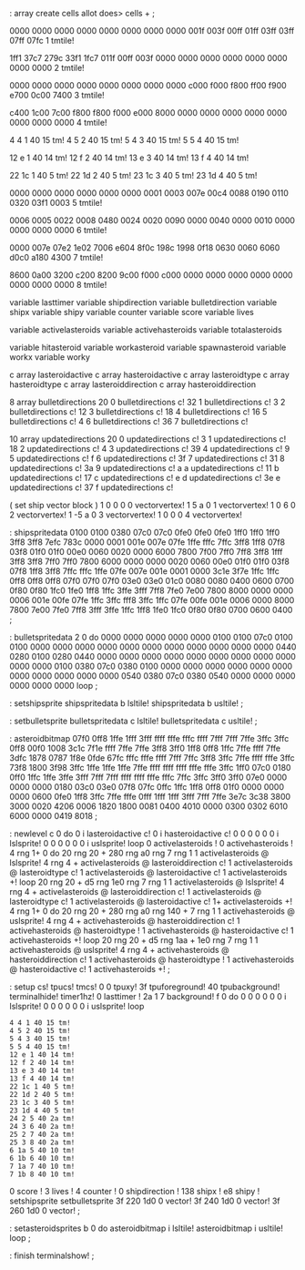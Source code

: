 : array create cells allot does> cells + ;

0000 0000 0000 0000 0000 0000 0000 0000
001f 003f 00ff 01ff 03ff 03ff 07ff 07fc
1 tmtile!

1ff1 37c7 279c 33f1 1fc7 011f 00ff 003f
0000 0000 0000 0000 0000 0000 0000 0000
2 tmtile!

0000 0000 0000 0000 0000 0000 0000 0000
c000 f000 f800 ff00 f900 e700 0c00 7400
3 tmtile!

c400 1c00 7c00 f800 f800 f000 e000 8000
0000 0000 0000 0000 0000 0000 0000 0000
4 tmtile!

4 4 1 40 15 tm!
4 5 2 40 15 tm!
5 4 3 40 15 tm!
5 5 4 40 15 tm!

12 e 1 40 14 tm!
12 f 2 40 14 tm!
13 e 3 40 14 tm!
13 f 4 40 14 tm!

22 1c 1 40 5 tm!
22 1d 2 40 5 tm!
23 1c 3 40 5 tm!
23 1d 4 40 5 tm!

0000 0000 0000 0000 0000 0000 0001 0003
007e 00c4 0088 0190 0110 0320 03f1 0003
5 tmtile!

0006 0005 0022 0008 0480 0024 0020 0090
0000 0040 0000 0010 0000 0000 0000 0000
6 tmtile!

0000 007e 07e2 1e02 7006 e604 8f0c 198c
1998 0f18 0630 0060 6060 d0c0 a180 4300
7 tmtile!

8600 0a00 3200 c200 8200 9c00 f000 c000
0000 0000 0000 0000 0000 0000 0000 0000
8 tmtile!

variable lasttimer
variable shipdirection
variable bulletdirection
variable shipx
variable shipy
variable counter
variable score
variable lives

variable activelasteroids
variable activehasteroids
variable totalasteroids

variable hitasteroid
variable workasteroid
variable spawnasteroid
variable workx
variable worky


c array lasteroidactive c array hasteroidactive
c array lasteroidtype c array hasteroidtype
c array lasteroiddirection c array hasteroiddirection

8 array bulletdirections
20 0 bulletdirections c! 32 1 bulletdirections c!
3 2 bulletdirections c! 12 3 bulletdirections c!
18 4 bulletdirections c! 16 5 bulletdirections c!
4 6 bulletdirections c! 36 7 bulletdirections c!

10 array updatedirections
20 0 updatedirections c! 3  1 updatedirections c!
18 2 updatedirections c! 4  3 updatedirections c!
39 4 updatedirections c! 9  5 updatedirections c!
f  6 updatedirections c! 3f 7 updatedirections c!
31 8 updatedirections c! 3a 9 updatedirections c!
a  a updatedirections c! 11 b updatedirections c!
17 c updatedirections c! e  d updatedirections c!
3e e updatedirections c! 37 f updatedirections c!

( set ship vector block )
1 0 0 0 0 vectorvertex!
1 5 a 0 1 vectorvertex!
1 0 6 0 2 vectorvertex!
1 -5 a 0 3 vectorvertex!
1 0 0 0 4 vectorvertex!

: shipspritedata
    0100 0100 0380 07c0 07c0 0fe0 0fe0 0fe0
    1ff0 1ff0 1ff0 3ff8 3ff8 7efc 783c 0000
    0001 001e 007e 07fe 1ffe fffc 7ffc 3ff8
    1ff8 07f8 03f8 01f0 01f0 00e0 0060 0020
    0000 6000 7800 7f00 7ff0 7ff8 3ff8 1fff
    3ff8 3ff8 7ff0 7ff0 7800 6000 0000 0000
    0020 0060 00e0 01f0 01f0 03f8 07f8 1ff8
    3ff8 7ffc fffc 1ffe 07fe 007e 001e 0001
    0000 3c1e 3f7e 1ffc 1ffc 0ff8 0ff8 0ff8
    07f0 07f0 07f0 03e0 03e0 01c0 0080 0080
    0400 0600 0700 0f80 0f80 1fc0 1fe0 1ff8
    1ffc 3ffe 3fff 7ff8 7fe0 7e00 7800 8000
    0000 0000 0006 001e 00fe 07fe 1ffc 3ffc
    fff8 3ffc 1ffc 07fe 00fe 001e 0006 0000
    8000 7800 7e00 7fe0 7ff8 3fff 3ffe 1ffc
    1ff8 1fe0 1fc0 0f80 0f80 0700 0600 0400 ;

: bulletspritedata
  2 0 do
    0000 0000 0000 0000 0000 0100 0100 07c0
    0100 0100 0000 0000 0000 0000 0000 0000
    0000 0000 0000 0000 0000 0440 0280 0100
    0280 0440 0000 0000 0000 0000 0000 0000
    0000 0000 0000 0000 0000 0100 0380 07c0
    0380 0100 0000 0000 0000 0000 0000 0000
    0000 0000 0000 0000 0000 0540 0380 07c0
    0380 0540 0000 0000 0000 0000 0000 0000
  loop ;

: setshipsprite
  shipspritedata b lsltile!
  shipspritedata b usltile! ;

: setbulletsprite
  bulletspritedata c lsltile!
  bulletspritedata c usltile! ;

: asteroidbitmap
  07f0 0ff8 1ffe 1fff 3fff ffff fffe fffc
  ffff 7fff 7fff 7ffe 3ffc 3ffc 0ff8 00f0
  1008 3c1c 7f1e ffff 7ffe 7ffe 3ff8 3ff0
  1ff8 0ff8 1ffc 7ffe ffff 7ffe 3dfc 1878
  0787 1f8e 0fde 67fc fffc fffe ffff 7fff
  7ffc 3ff8 3ffc 7ffe ffff fffe 3ffc 73f8
  1800 3f98 3ffc 1ffe 1ffe 1ffe 7ffe ffff
  ffff ffff fffe fffe 3ffc 1ff0 07c0 0180
  0ff0 1ffc 1ffe 3ffe 3fff 7fff 7fff ffff
  ffff fffe fffc 7ffc 3ffc 3ff0 3ff0 07e0
  0000 0000 0000 0180 03c0 03e0 07f8 07fc
  0ffc 1ffc 1ff8 0ff8 01f0 0000 0000 0000
  0600 0fe0 1ff8 3ffc 7ffe fffe 0fff 1fff
  1fff 3fff 7fff 7ffe 3e7c 3c38 3800 3000
  0020 4206 0006 1820 1800 0081 0400 4010
  0000 0300 0302 6010 6000 0000 0419 8018 ;

: newlevel
  c 0 do
    0 i lasteroidactive c!
    0 i hasteroidactive c!
    0 0 0 0 0 0 i lslsprite!
    0 0 0 0 0 0 i uslsprite!
  loop
  0 activelasteroids ! 0 activehasteroids !
  4 rng 1+ 0 do
    20 rng 20 + 280 rng a0 rng 7 rng 1 1
      activelasteroids @ lslsprite!
    4 rng 4 + activelasteroids @ lasteroiddirection c!
    1 activelasteroids @ lasteroidtype c!
    1 activelasteroids @ lasteroidactive c!
    1 activelasteroids +!
  loop
    20 rng 20 + d5 rng 1e0 rng 7 rng 1 1
      activelasteroids @ lslsprite!
    4 rng 4 + activelasteroids @ lasteroiddirection c!
    1 activelasteroids @ lasteroidtype c!
    1 activelasteroids @ lasteroidactive c!
    1+ activelasteroids +!
  4 rng 1+ 0 do
    20 rng 20 + 280 rng a0 rng 140 + 7 rng 1 1
      activehasteroids @ uslsprite!
    4 rng 4 + activehasteroids @ hasteroiddirection c!
    1 activehasteroids @ hasteroidtype !
    1 activehasteroids @ hasteroidactive c!
    1 activehasteroids +!
  loop
    20 rng 20 + d5 rng 1aa + 1e0 rng 7 rng 1 1
      activehasteroids @ uslsprite!
    4 rng 4 + activehasteroids @ hasteroiddirection c!
    1 activehasteroids @ hasteroidtype !
    1 activehasteroids @ hasteroidactive c!
    1 activehasteroids +! ;

: setup
  cs! tpucs! tmcs! 0 0 tpuxy!
  3f tpuforeground! 40 tpubackground!
  terminalhide!
  timer1hz! 0 lasttimer !
  2a 1 7 background!
  f 0 do
    0 0 0 0 0 0 i lslsprite!
    0 0 0 0 0 0 i uslsprite!
  loop

    4 4 1 40 15 tm!
    4 5 2 40 15 tm!
    5 4 3 40 15 tm!
    5 5 4 40 15 tm!
    12 e 1 40 14 tm!
    12 f 2 40 14 tm!
    13 e 3 40 14 tm!
    13 f 4 40 14 tm!
    22 1c 1 40 5 tm!
    22 1d 2 40 5 tm!
    23 1c 3 40 5 tm!
    23 1d 4 40 5 tm!
    24 2 5 40 2a tm!
    24 3 6 40 2a tm!
    25 2 7 40 2a tm!
    25 3 8 40 2a tm!
    6 1a 5 40 10 tm!
    6 1b 6 40 10 tm!
    7 1a 7 40 10 tm!
    7 1b 8 40 10 tm!

  0 score !
  3 lives !
  4 counter !
  0 shipdirection !
  138 shipx !
  e8 shipy !
  setshipsprite
  setbulletsprite
  3f 220 1d0 0 vector!
  3f 240 1d0 0 vector!
  3f 260 1d0 0 vector! ;

: setasteroidsprites
  b 0 do
    asteroidbitmap i lsltile!
    asteroidbitmap i usltile!
  loop ;

: finish
 terminalshow! ;
